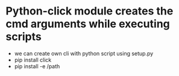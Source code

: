 # Python-click module creates the cmd arguments while executing scripts 
* we can create own cli with python script using setup.py 
* pip install click
* pip install -e /path 
